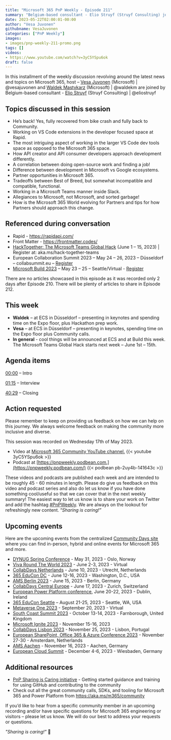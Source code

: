 ```yaml
---
title: "Microsoft 365 PnP Weekly - Episode 211"
summary: "Belgium-based consultant - Elio Struyf (Struyf Consulting) joins Microsoft’s Vesa Juvonen and Waldek Mastykarz to discuss dev tool development, work in Google world, opportunities for Partners in Microsoft 365 and more. No articles in this episode."
date: 2023-05-22T02:00:01-00:00
author: "Vesa Juvonen"
githubname: VesaJuvonen
categories: ["PnP Weekly"]
images:
- images/pnp-weekly-211-promo.png
tags: []
videos:
- https://www.youtube.com/watch?v=3yC5YSpu6ok
draft: false
---
```

 
In this installment of the weekly discussion revolving around the latest news and topics on Microsoft 365, host – [Vesa Juvonen](http://twitter.com/vesajuvonen) (Microsoft) | @vesajuvonen and [Waldek Mastykarz](http://twitter.com/waldekm) (Microsoft) | @waldekm are joined by Belgium-based consultant - [Elio Struyf](https://twitter.com/eliostruyf) (Struyf Consulting) \| @eliostruyf


## Topics discussed in this session

* He’s back! Yes, fully recovered from bike crash and fully back to Community.
* Working on VS Code extensions in the developer focused space at Rapid.
* The most intriguing aspect of working in the larger VS Code dev tools space as opposed to the Microsoft 365 space.
* How API creator and API consumer developers approach development differently.
* A correlation between doing open-source work and finding a job!
* Difference between development in Microsoft vs Google ecosystems.
* Partner opportunities in Microsoft 365.
* Tradeoffs between Best of Breed, but somewhat incompatible and compatible, functional.
* Working in a Microsoft Teams manner inside Slack.
* Allegiances to Microsoft, not Microsoft, and sorted garbage!
* How is the Microsoft 365 World evolving for Partners and tips for how Partners should approach this change.
 
## Referenced during conversation

* Rapid - <https://rapidapi.com/>
* Front Matter - <https://frontmatter.codes/>
* [HackTogether: The Microsoft Teams Global Hack](https://github.com/microsoft/hack-together-teams) (June 1 – 15, 2023) \| Register at: aka.ms/hack-together-teams
* European Collaboration Summit 2023 – May 24 – 26, 2023 – Düsseldorf – collabsummit.eu – [Register](https://www.collabsummit.eu/)
* [Microsoft Build 2023](https://build.microsoft.com/home) – May 23 – 25 – Seattle/Virtual - [Register](https://register.build.microsoft.com/)

There are no articles showcased in this episode as it was recorded only 2 days after Episode 210.  There will be plenty of articles to share in Episode 212.

## This week

* **Waldek** – at ECS in Düsseldorf – presenting in keynotes and spending time on the Expo floor, plus Hackathon prep work.
* **Vesa** – at ECS in Düsseldorf – presenting in keynotes, spending time on the Expo floor plus Community calls.
* **In general** - cool things will be announced at ECS and at Build this week. The Microsoft Teams Global Hack starts next week – June 1st – 15th.

## Agenda items

[00:00](https://youtu.be/3yC5YSpu6ok?t=0) – Intro

[01:15](https://youtu.be/3yC5YSpu6ok?t=75) – Interview

[40:29](https://youtu.be/3yC5YSpu6ok?t=2429) – Closing

## Action requested

Please remember to keep on providing us feedback on how we can help on this journey. We always welcome feedback on making the community more inclusive and diverse.

This session was recorded on Wednesday 17th of May 2023.

*   Video at [Microsoft 365 Community YouTube channel.](https://aka.ms/m365pnp-videos)
    {{< youtube 3yC5YSpu6ok >}}
*   Podcast at [https://pnpweekly.podbean.com.](https://pnpweekly.podbean.com/) 
    {{< podbean pb-2uy4b-141643c >}}

These videos and podcasts are published each week and are intended to be roughly 45 - 60 minutes in length.  Please do give us feedback on this video and podcast series and also do let us know if you have done something cool/useful so that we can cover that in the next weekly summary! The easiest way to let us know is to share your work on Twitter and add the hashtag [#PnPWeekly](https://twitter.com/search?q=%23pnpweekly). We are always on the lookout for refreshingly new content. “_Sharing is caring!”_ 


## Upcoming events

Here are the upcoming events from the centralized [Community Days site](https://communitydays.org/events?when=upcoming) where you can find in-person, hybrid and online events for Microsoft 365 and more.

* [DYNUG Spring Conference](https://www.communitydays.org/event/2023-05-31/dynug-spring-conference) - May 31, 2023 - Oslo, Norway
* [Viva Round The World 2023](https://www.vivaexplorers.com/vivaroundtheworld/) - June 2-3, 2023 - Virtual
* [CollabDays Netherlands](https://www.communitydays.org/event/2023-06-10/collabdays-netherlands-2023) - June 10, 2023 - Utrecht, Netherlands
* [365 EduCon DC](https://365educon.com/DC/) - June 12-16, 2023 - Washington, D.C., USA
* [AMS Berlin 2023](https://www.communitydays.org/event/2023-06-15/amsberlin-2023) - June 15, 2023 - Berlin, Germany
* [CollabDays Central Europe](https://www.collabdays.org/2023-ce/) - June 17, 2023 - Zurich, Switzerland
* [European Power Platform conference](https://www.sharepointeurope.com/european-power-platform-conference/), June 20-22, 2023 - Dublin, Ireland
* [365 EduCon Seattle](https://365educon.com/Seattle/) – August 21-25, 2023 - Seattle, WA, USA
* [Metaverse One 2023](https://www.communitydays.org/event/2023-09-20/metaverse-one-2023) - September 20, 2023 - Virtual
* [South Coast Summit 2023](https://www.southcoastsummit.com/) - October 13-14, 2023 - Farnborough, United Kingdom
* [Microsoft Ignite 2023](https://ignite.microsoft.com/) - November 15-16, 2023
* [CollabDays Lisbon 2023](https://www.collabdays.org/2023-lisbon/) - November 25, 2023 - Lisbon, Portugal
* [European SharePoint, Office 365 & Azure Conference 2023](https://www.sharepointeurope.com/) - November 27-30 - Amsterdam, Netherlands
* [AMS Aachen](https://www.communitydays.org/event/2023-11-16/ams-aachen) - November 16, 2023 - Aachen, Germany
* [European Cloud Summit](https://www.cloudsummit.eu/) - December 4-6, 2023 - Wiesbaden, Germany

## Additional resources

* [PnP Sharing is Caring initiative](https://aka.ms/sharing-is-caring) - Getting started guidance and training for using GitHub and contributing to the community
* Check out all the great community calls, SDKs, and tooling for Microsoft 365 and Power Platform from <https://aka.ms/m365/community>

If you’d like to hear from a specific community member in an upcoming recording and/or have specific questions for Microsoft 365 engineering or visitors – please let us know. We will do our best to address your requests or questions.

_"Sharing is caring!"_ 🧡

